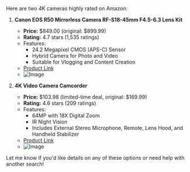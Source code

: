 Here are two 4K cameras highly rated on Amazon:

1. **Canon EOS R50 Mirrorless Camera RF-S18-45mm F4.5-6.3 Lens Kit**

   - **Price:** $849.00 (original: $899.99)
   - **Rating:** 4.7 stars (1,535 ratings)
   - Features:
     - 24.2 Megapixel CMOS (APS-C) Sensor
     - Hybrid Camera for Photo and Video
     - Suitable for Vlogging and Content Creation
   - [Product Link](https://www.amazon.com/dp/B0BTTV6CT1)
   - ![Image](https://m.media-amazon.com/images/I/71ANGtyZRzL._AC_UY654_FMwebp_QL65_.jpg)

2. **4K Video Camera Camcorder**
   - **Price:** $103.98 (limited-time deal, original: $169.99)
   - **Rating:** 4.6 stars (209 ratings)
   - Features:
     - 64MP with 18X Digital Zoom
     - IR Night Vision
     - Includes External Stereo Microphone, Remote, Lens Hood, and Handheld Stabilizer
   - [Product Link](https://www.amazon.com/dp/B0FK4HYCR5)
   - ![Image](https://m.media-amazon.com/images/I/81CaW-Wo4HL._AC_UY654_FMwebp_QL65_.jpg)

Let me know if you'd like details on any of these options or need help with another search!
